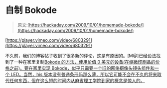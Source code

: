 # 自制 Bokode

> 原文:[https://hackaday.com/2009/10/01/homemade-bokode/](https://hackaday.com/2009/10/01/homemade-bokode/)

[https://player.vimeo.com/video/6803291](https://player.vimeo.com/video/6803291)

不久前，我们的博客帖子收到了很多新的评论，这是有原因的。[M@]已经设法找到了一种在家里复制[Bokode 的方法，使用价值 0 美元的设备(在缩微印刷品的价格之前)。要在家里实现 Bokode，似乎只需要一个旧的网络摄像头镜头组件和一个 LED。当然，his 版本没有普通条形码那么薄，所以它可能不会在不久的将来取代任何东西，但在这么短的时间内从麻省理工学院到家的概念是惊人的。](http://sinbox.org/bokode/)